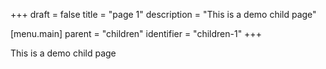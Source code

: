 +++
draft = false
title = "page 1"
description = "This is a demo child page"

[menu.main]
parent = "children"
identifier = "children-1"
+++

This is a demo child page